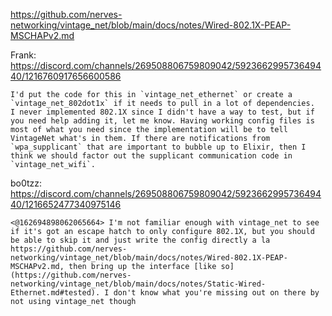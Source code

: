 https://github.com/nerves-networking/vintage_net/blob/main/docs/notes/Wired-802.1X-PEAP-MSCHAPv2.md

Frank: https://discord.com/channels/269508806759809042/592366299573649440/1216760917656600586
```
I'd put the code for this in `vintage_net_ethernet` or create a `vintage_net_802dot1x` if it needs to pull in a lot of dependencies.  I never implemented 802.1X since I didn't have a way to test, but if you need help adding it, let me know. Having working config files is most of what you need since the implementation will be to tell VintageNet what's in them. If there are notifications from `wpa_supplicant` that are important to bubble up to Elixir, then I think we should factor out the supplicant communication code in `vintage_net_wifi`.
```

bo0tzz: https://discord.com/channels/269508806759809042/592366299573649440/1216652477340975146
```
<@162694898062065664> I'm not familiar enough with vintage_net to see if it's got an escape hatch to only configure 802.1X, but you should be able to skip it and just write the config directly a la https://github.com/nerves-networking/vintage_net/blob/main/docs/notes/Wired-802.1X-PEAP-MSCHAPv2.md, then bring up the interface [like so](https://github.com/nerves-networking/vintage_net/blob/main/docs/notes/Static-Wired-Ethernet.md#tested). I don't know what you're missing out on there by not using vintage_net though
```